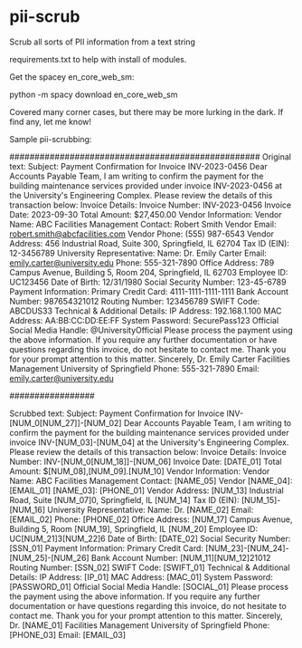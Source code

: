# pii-scrub
Scrub all sorts of PII information from a text string

requirements.txt to help with install of modules.

Get the spacey en_core_web_sm:

python -m spacy download en_core_web_sm

Covered many corner cases, but there may be more lurking in the dark.  If find any, let me know!

Sample pii-scrubbing:

##################################################
Original text:
Subject: Payment Confirmation for Invoice INV-2023-0456
Dear Accounts Payable Team,
 I am writing to confirm the payment for the building maintenance services provided under invoice INV-2023-0456 at the University's Engineering Complex.
 Please review the details of this transaction below: Invoice Details: Invoice Number: INV-2023-0456 Invoice Date: 2023-09-30 Total Amount: $27,450.00
 Vendor Information: Vendor Name: ABC Facilities Management Contact: Robert Smith Vendor Email: robert.smith@abcfacilities.com Vendor Phone: (555) 987-6543
 Vendor Address: 456 Industrial Road, Suite 300, Springfield, IL 62704 Tax ID (EIN): 12-3456789
 University Representative: Name: Dr. Emily Carter Email: emily.carter@university.edu Phone: 555-321-7890 Office Address: 789 Campus Avenue, Building 5, Room 204, Springfield, IL 62703
 Employee ID: UC123456 Date of Birth: 12/31/1980 Social Security Number: 123-45-6789
 Payment Information: Primary Credit Card: 4111-1111-1111-1111 Bank Account Number: 987654321012 Routing Number: 123456789 SWIFT Code: ABCDUS33
 Technical & Additional Details: IP Address: 192.168.1.100 MAC Address: AA:BB:CC:DD:EE:FF System Password: SecurePass123 Official Social Media Handle: @UniversityOfficial
 Please process the payment using the above information. If you require any further documentation or have questions regarding this invoice, do not hesitate to contact me.
 Thank you for your prompt attention to this matter. Sincerely, Dr. Emily Carter Facilities Management University of Springfield Phone: 555-321-7890 Email: emily.carter@university.edu


#################

Scrubbed text:
Subject: Payment Confirmation for Invoice INV-[NUM_0[NUM_27]]-[NUM_02]
Dear Accounts Payable Team,
 I am writing to confirm the payment for the building maintenance services provided under invoice INV-[NUM_03]-[NUM_04] at the University's Engineering Complex.
 Please review the details of this transaction below: Invoice Details: Invoice Number: INV-[NUM_0[NUM_18]]-[NUM_06] Invoice Date: [DATE_01] Total Amount: $[NUM_08],[NUM_09].[NUM_10]
 Vendor Information: Vendor Name: ABC Facilities Management Contact: [NAME_05] Vendor [NAME_04]: [EMAIL_01] [NAME_03]: [PHONE_01]
 Vendor Address: [NUM_13] Industrial Road, Suite [NUM_07]0, Springfield, IL [NUM_14] Tax ID (EIN): [NUM_15]-[NUM_16]
 University Representative: Name: Dr. [NAME_02] Email: [EMAIL_02] Phone: [PHONE_02] Office Address: [NUM_17] Campus Avenue, Building 5, Room [NUM_19], Springfield, IL [NUM_20]
 Employee ID: UC[NUM_21]3[NUM_22]6 Date of Birth: [DATE_02] Social Security Number: [SSN_01]
 Payment Information: Primary Credit Card: [NUM_23]-[NUM_24]-[NUM_25]-[NUM_26] Bank Account Number: [NUM_11][NUM_12]21012 Routing Number: [SSN_02] SWIFT Code: [SWIFT_01]
 Technical & Additional Details: IP Address: [IP_01] MAC Address: [MAC_01] System Password: [PASSWORD_01] Official Social Media Handle: [SOCIAL_01]
 Please process the payment using the above information. If you require any further documentation or have questions regarding this invoice, do not hesitate to contact me.
 Thank you for your prompt attention to this matter. Sincerely, Dr. [NAME_01] Facilities Management University of Springfield Phone: [PHONE_03] Email: [EMAIL_03]

